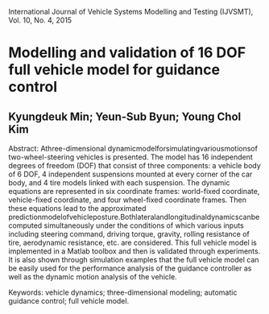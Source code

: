 International Journal of Vehicle Systems Modelling and Testing (IJVSMT), Vol. 10, No. 4, 2015

# Modelling and validation of 16 DOF full vehicle model for guidance control 
Kyungdeuk Min; Yeun-Sub Byun; Young Chol Kim
------------------------------------------------------------------------------
 Abstract: Athree-dimensional dynamicmodelforsimulatingvariousmotionsof
 two-wheel-steering vehicles is presented. The model has 16 independent degrees
 of freedom (DOF) that consist of three components: a vehicle body of 6 DOF,
 4 independent suspensions mounted at every corner of the car body, and 4 tire
 models linked with each suspension. The dynamic equations are represented in
 six coordinate frames: world-fixed coordinate, vehicle-fixed coordinate, and four
 wheel-fixed coordinate frames. Then these equations lead to the approximated
 predictionmodelofvehicleposture.Bothlateralandlongitudinaldynamicscanbe
 computed simultaneously under the conditions of which various inputs including
 steering command, driving torque, gravity, rolling resistance of tire, aerodynamic
 resistance, etc. are considered. This full vehicle model is implemented in a
 Matlab toolbox and then is validated through experiments. It is also shown
 through simulation examples that the full vehicle model can be easily used for the
 performance analysis of the guidance controller as well as the dynamic motion
 analysis of the vehicle.

 Keywords: vehicle dynamics; three-dimensional modeling; automatic guidance
 control; full vehicle model.
